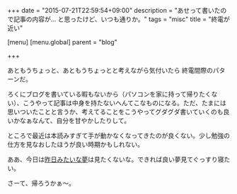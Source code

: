 +++
date = "2015-07-21T22:59:54+09:00"
description = "あせって書いたので記事の内容が... と思ったけど、いつも通りか。"
tags = "misc"
title = "終電が近い"

[menu]
  [menu.global]
    parent = "blog"

+++

あともうちょっと、あともうちょっとと考えながら気付いたら 終電間際のパターンだ。

ろくにブログを書いている暇もないから（パソコンを家に持って帰りたくない）、こうやって記事は中身を持たないへんてこなものになる。ただ、たまには思いついたことと言うか、考えてることをこうやってグダグダ書いていくのも良いかなぁなんて、自分を甘やかしたりして。

ところで最近は本読みすぎて手が動かなくなってきたのが良くない。少し勉強の仕方を見なおしたほうが良い時期かもしれない。

ああ、今日は[昨日みたいな夢](/blog/nightmare/)は見たくないな。できれば良い夢見てぐっすり寝たい。

さーて、帰ろうかぁ〜。
